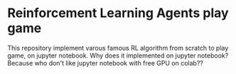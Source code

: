 # Reinforcement Learning Agents play game
This repository implement varous famous RL algorithm from scratch to play game, on jupyter notebook.
Why does it implemented on jupyter notebook? Because who don't like jupyter notebook with free GPU on colab??
